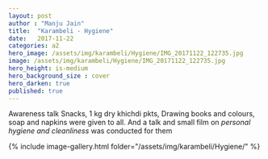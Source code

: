 ```yaml
---
layout: post
author : "Manju Jain"
title:  "Karambeli - Hygiene"
date:   2017-11-22 
categories: a2
hero_image: /assets/img/karambeli/Hygiene/IMG_20171122_122735.jpg
image: /assets/img/karambeli/Hygiene/IMG_20171122_122735.jpg
hero_height: is-medium
hero_background_size : cover
hero_darken: true
published: true
---
```


Awareness talk  Snacks, 1 kg dry khichdi pkts, Drawing books and colours, soap and napkins were given to all. And a talk and small film on *personal hygiene and cleanliness* was conducted for them

{% include image-gallery.html folder="/assets/img/karambeli/Hygiene/" %}